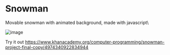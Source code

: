# Snowman 

Movable snowman with animated background, made with javascript\

![image](https://github.com/brian-w-zhang/snowman/assets/152770271/8bba8899-add5-4ec8-84c6-8ab71ea9b4a9)

Try it out https://www.khanacademy.org/computer-programming/snowman-project-final-copy/4974340922834944

